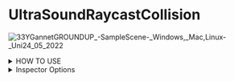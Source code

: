 # UltraSoundRaycastCollision
![33YGannetGROUNDUP_-_SampleScene_-_Windows,_Mac,_Linux_-_Uni24_05_2022](https://user-images.githubusercontent.com/89361982/170090687-8fe135b4-aca4-4072-bc68-361561659832.gif)
<details>
<summary>HOW TO USE </summary>

- set the skin unity model as a trigger object
- create an cube and attatch the script to it, these will act as colliders,also add rigid body or ontrigger will not work

	<details>
	<summary>APPLY COLLDIERS </summary>
		- place the colliders onto the surface of the unity probe and then parent them to it 

		- Im unsure if the probe is flat or rounded if its flat 1 ray is proabably enough even forwide models if its roudned you may need a few rays
		
		- If you do need multiple rays i could write an external script that takes in all of the distances and then averages them by adding them and dividng by the number of objects collided
	</details>
	<details>
	<summary>Pressure handling </summary>
		- WHEN THE PROBE MAKES CONTACT it will return the distance between the closest surface point on the skin to the current object location
		- to get the pressure you would multiply this distance by the compression ratio of the balistic gel
		- ie if it takes 10 grams to push the probe 1cm into the gel then you would multiply the distance by 10 to get the pressure
		- you could proably find the compression ratio by using one of your force probes and mesuring how much force it takes to push in 1cm or you may have been given those stats when you bought the gel
		- i would assume that probes with larger surface area would have higher compression ratios so you may have to do the test with each probe
	</details>
</details>
  


<details>
<summary>Inspector Options </summary>
EDITABLE
	
- DEFAULT ORGIN AND LOOKAT CAN BE CHANGED BY USER THROUGH THE INSPECTOR
- YOU CAN CHANGE THE axis to point in a diffrent direction if you want, by default its pointin in the z direction
- LAYER MASK CAN ALSO BE CHANGED THROUGH THE INSPECTOR
- compression ratio can be changed through the inspector

DISPLAY
- ray orgins and ray lookat give world cordinates for default orgin and lookat they arnt meant to be changed by user but if you do they will just reset on next collision
- ray length gives the length of the ray
- ray distance gives the distance from ray lookat to closest surface point
- pressure multiplies the compression ratio with the ray_distance
</details>	
	
	
	
	
	
